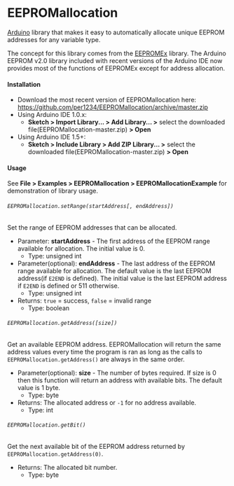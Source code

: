 EEPROMallocation
==========

[Arduino](http://arduino.cc) library that makes it easy to automatically allocate unique EEPROM addresses for any variable type.

The concept for this library comes from the [EEPROMEx](https://github.com/thijse/Arduino-EEPROMEx) library. The Arduino EEPROM v2.0 library included with recent versions of the Arduino IDE now provides most of the functions of EEPROMEx except for address allocation.


<a id="installation"></a>
#### Installation
- Download the most recent version of EEPROMallocation here: https://github.com/per1234/EEPROMallocation/archive/master.zip
- Using Arduino IDE 1.0.x:
  - **Sketch > Import Library... > Add Library... >** select the downloaded file(EEPROMallocation-master.zip) **> Open**
- Using Arduino IDE 1.5+:
  - **Sketch > Include Library > Add ZIP Library... >** select the downloaded file(EEPROMallocation-master.zip) **> Open**


<a id="usage"></a>
#### Usage
See **File > Examples > EEPROMallocation > EEPROMallocationExample** for demonstration of library usage.

###### `EEPROMallocation.setRange(startAddress[, endAddress])`
Set the range of EEPROM addresses that can be allocated.
- Parameter: **startAddress** - The first address of the EEPROM range available for allocation. The initial value is 0.
  - Type: unsigned int
- Parameter(optional): **endAddress** - The last address of the EEPROM range available for allocation. The default value is the last EEPROM address(if `E2END` is defined). The initial value is the last EEPROM address if `E2END` is defined or 511 otherwise.
  - Type: unsigned int
- Returns: `true` = success, `false` = invalid range
  - Type: boolean

###### `EEPROMallocation.getAddress([size])`
Get an available EEPROM address. EEPROMallocation will return the same address values every time the program is ran as long as the calls to `EEPROMallocation.getAddress()` are always in the same order.
- Parameter(optional): **size** - The number of bytes required. If size is 0 then this function will return an address with available bits. The default value is 1 byte.
  - Type: byte
- Returns: The allocated address or `-1` for no address available.
  - Type: int

###### `EEPROMallocation.getBit()`
Get the next available bit of the EEPROM address returned by `EEPROMallocation.getAddress(0)`.
- Returns: The allocated bit number.
  - Type: byte

